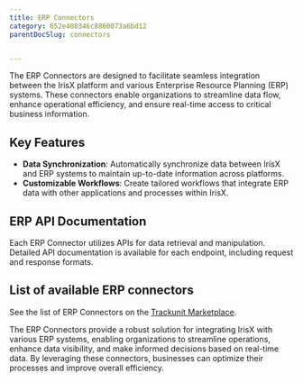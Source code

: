 ```yaml
---
title: ERP Connectors
category: 652e408346c8860073a6bd12
parentDocSlug: connectors


---
```


The ERP Connectors are designed to facilitate seamless integration between the IrisX platform and various Enterprise Resource Planning (ERP) systems. These connectors enable organizations to streamline data flow, enhance operational efficiency, and ensure real-time access to critical business information.


## Key Features
- **Data Synchronization**: Automatically synchronize data between IrisX and ERP systems to maintain up-to-date information across platforms.
- **Customizable Workflows**: Create tailored workflows that integrate ERP data with other applications and processes within IrisX.

## ERP API Documentation
Each ERP Connector utilizes APIs for data retrieval and manipulation. Detailed API documentation is available for each endpoint, including request and response formats.

## List of available ERP connectors
See the list of ERP Connectors on the [Trackunit Marketplace](https://new.manager.trackunit.com/marketplace).


The ERP Connectors provide a robust solution for integrating IrisX with various ERP systems, enabling organizations to streamline operations, enhance data visibility, and make informed decisions based on real-time data. By leveraging these connectors, businesses can optimize their processes and improve overall efficiency.
